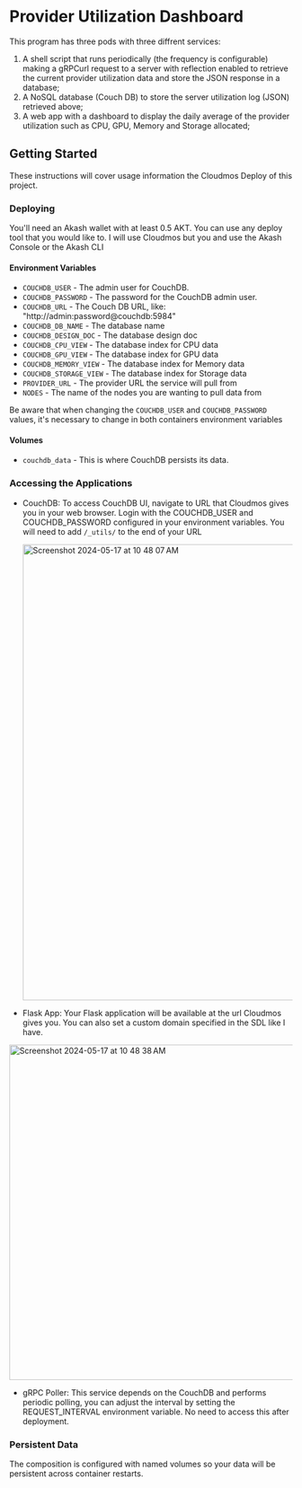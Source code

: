 # Provider Utilization Dashboard

This program has three pods with three diffrent services: 
1) A shell script that runs periodically (the frequency is configurable) making a gRPCurl request to a server with reflection enabled to retrieve the current provider utilization data and store the JSON response in a database;
2) A NoSQL database (Couch DB) to store the server utilization log (JSON) retrieved above;
3) A web app with a dashboard to display the daily average of the provider utilization such as CPU, GPU, Memory and Storage allocated;

## Getting Started

These instructions will cover usage information the Cloudmos Deploy of this project.


### Deploying

You'll need an Akash wallet with at least 0.5 AKT. You can use any deploy tool that you would like to. I will use Cloudmos but you and use the Akash Console or the Akash CLI


#### Environment Variables

- `COUCHDB_USER` - The admin user for CouchDB.
- `COUCHDB_PASSWORD` - The password for the CouchDB admin user.
- `COUCHDB_URL` - The Couch DB URL, like: "http://admin:password@couchdb:5984" 
- `COUCHDB_DB_NAME` - The database name
- `COUCHDB_DESIGN_DOC` - The database design doc
- `COUCHDB_CPU_VIEW` - The database index for CPU data
- `COUCHDB_GPU_VIEW` - The database index for GPU data
- `COUCHDB_MEMORY_VIEW` - The database index for Memory data
- `COUCHDB_STORAGE_VIEW` - The database index for Storage data
- `PROVIDER_URL` - The provider URL the service will pull from
- `NODES` - The name of the nodes you are wanting to pull data from

Be aware that when changing the `COUCHDB_USER` and `COUCHDB_PASSWORD` values, it's necessary to change in both containers environment variables

#### Volumes

- `couchdb_data` - This is where CouchDB persists its data.


### Accessing the Applications

* CouchDB: To access CouchDB UI, navigate to URL that Cloudmos gives you in your web browser. Login with the COUCHDB_USER and COUCHDB_PASSWORD configured in your environment variables. You will need to add `/_utils/` to the end of your URL

    <img width="812" alt="Screenshot 2024-05-17 at 10 48 07 AM" src="https://github.com/Zblocker64/provider-stats/assets/105066639/fb215d9e-08bf-4db1-ab98-fddd1108bcad">


* Flask App: Your Flask application will be available at the url Cloudmos gives you. You can also set a custom domain specified in the SDL like I have.
<img width="597" alt="Screenshot 2024-05-17 at 10 48 38 AM" src="https://github.com/Zblocker64/provider-stats/assets/105066639/25c34023-404e-4ff1-949c-827e06fbc3d5">

* gRPC Poller: This service depends on the CouchDB and performs periodic polling, you can adjust the interval by setting the REQUEST_INTERVAL environment variable. No need to access this after deployment.


### Persistent Data

The composition is configured with named volumes so your data will be persistent across container restarts.
